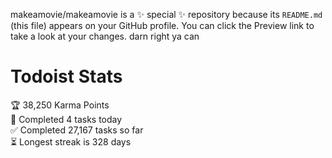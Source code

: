 makeamovie/makeamovie is a ✨ special ✨ repository because its `README.md` (this file) appears on your GitHub profile.
You can click the Preview link to take a look at your changes. darn right ya can

# Todoist Stats

<!-- TODO-IST:START -->
🏆  38,250 Karma Points           
🌸  Completed 4 tasks today           
✅  Completed 27,167 tasks so far           
⏳  Longest streak is 328 days
<!-- TODO-IST:END -->